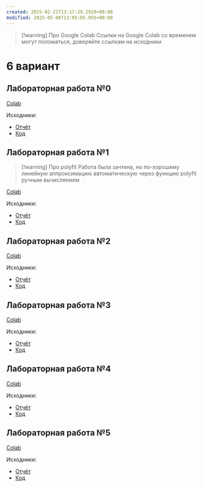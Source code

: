 ```yaml
---
created: 2025-02-21T13:17:29.2929+00:00
modified: 2025-05-08T13:05:05.055+00:00
---
```

> [!warning] Про Google Colab
> Ссылки на Google Colab со временем могут поломаться, доверяйте ссылкам на исходники

# 6 вариант
## Лабораторная работа №0
[Colab](https://colab.research.google.com/drive/1yXTqYejG2YmESll1lkrNadKg324hJWU_?usp=sharing)

Исходники:
- [Отчёт](https://github.com/IAmProgrammist/lab_materials/tree/main/%D0%90%D0%BD%D0%B0%D0%BB%D0%B8%D0%B7%20%D0%B4%D0%B0%D0%BD%D0%BD%D1%8B%D1%85/0)
- [Код](https://github.com/IAmProgrammist/data_analysis/blob/main/lab0.ipynb)

## Лабораторная работа №1

> [!warning] Про polyfit
> Работа была зачтена, но по-хорошему линейную аппроксимацию автоматическую через функцию polyfit ручным вычислением

[Colab](https://colab.research.google.com/drive/1HO2Oa0A1-bwEB1Hzd7CvajL_8XA7pS0v?usp=sharing)

Исходники:
- [Отчёт](https://github.com/IAmProgrammist/lab_materials/tree/main/%D0%90%D0%BD%D0%B0%D0%BB%D0%B8%D0%B7%20%D0%B4%D0%B0%D0%BD%D0%BD%D1%8B%D1%85/1)
- [Код](https://github.com/IAmProgrammist/data_analysis/tree/main/lab1.ipynb)

## Лабораторная работа №2
[Colab](https://colab.research.google.com/drive/1eASth60koXtbMfqIR5Ib6YNiDiXQFLpU?usp=sharing)

Исходники:
- [Отчёт](https://github.com/IAmProgrammist/lab_materials/tree/main/%D0%90%D0%BD%D0%B0%D0%BB%D0%B8%D0%B7%20%D0%B4%D0%B0%D0%BD%D0%BD%D1%8B%D1%85/2)
- [Код](https://github.com/IAmProgrammist/data_analysis/tree/main/lab2.ipynb)

## Лабораторная работа №3
[Colab](https://colab.research.google.com/drive/1i13npkteBY1ls1ounwWQ09XQANIATzds?usp=sharing)

Исходники:
- [Отчёт](https://github.com/IAmProgrammist/lab_materials/tree/main/%D0%90%D0%BD%D0%B0%D0%BB%D0%B8%D0%B7%20%D0%B4%D0%B0%D0%BD%D0%BD%D1%8B%D1%85/3)
- [Код](https://github.com/IAmProgrammist/data_analysis/tree/main/lab3.ipynb)

## Лабораторная работа №4
[Colab](https://colab.research.google.com/drive/1ZQ8c11YI_ZqJz6I4FFWqJn3YAjrnwRA-?usp=sharing)

Исходники:
- [Отчёт](https://github.com/IAmProgrammist/lab_materials/tree/main/%D0%90%D0%BD%D0%B0%D0%BB%D0%B8%D0%B7%20%D0%B4%D0%B0%D0%BD%D0%BD%D1%8B%D1%85/4)
- [Код](https://github.com/IAmProgrammist/data_analysis/tree/main/lab4.ipynb)

## Лабораторная работа №5
[Colab](https://colab.research.google.com/drive/1g4jMEW9s5olrITDSDFTGTm5bCsTHIDbd?usp=sharing)

Исходники:
- [Отчёт](https://github.com/IAmProgrammist/lab_materials/tree/main/%D0%90%D0%BD%D0%B0%D0%BB%D0%B8%D0%B7%20%D0%B4%D0%B0%D0%BD%D0%BD%D1%8B%D1%85/5)
- [Код](https://github.com/IAmProgrammist/data_analysis/tree/main/lab5.ipynb)